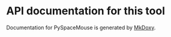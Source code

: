 # API documentation for this tool

Documentation for PySpaceMouse is generated by [MkDoxy](https://mkdoxy.kubaandrysek.cz/).